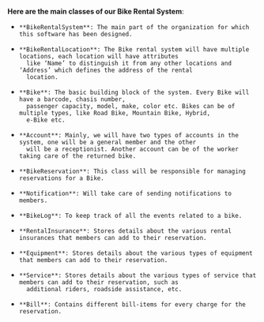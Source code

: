 **Here are the main classes of our Bike Rental System**:

-     **BikeRentalSystem**: The main part of the organization for which this software has been designed.

-     **BikeRentalLocation**: The Bike rental system will have multiple locations, each location will have attributes 
        like ‘Name’ to distinguish it from any other locations and ‘Address’ which defines the address of the rental 
        location.

-     **Bike**: The basic building block of the system. Every Bike will have a barcode, chasis number, 
        passenger capacity, model, make, color etc. Bikes can be of multiple types, like Road Bike, Mountain Bike, Hybrid, 
        e-Bike etc.

-     **Account**: Mainly, we will have two types of accounts in the system, one will be a general member and the other 
        will be a receptionist. Another account can be of the worker taking care of the returned bike.

-     **BikeReservation**: This class will be responsible for managing reservations for a Bike.

-     **Notification**: Will take care of sending notifications to members.

-     **BikeLog**: To keep track of all the events related to a bike.

-     **RentalInsurance**: Stores details about the various rental insurances that members can add to their reservation.

-     **Equipment**: Stores details about the various types of equipment that members can add to their reservation.

-     **Service**: Stores details about the various types of service that members can add to their reservation, such as 
        additional riders, roadside assistance, etc.

-     **Bill**: Contains different bill-items for every charge for the reservation.